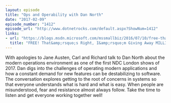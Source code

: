 ```yaml
---
layout: episode
title: "Ops and Operability with Dan North"
date: "2017-02-09"
episode_number: "1412"
episode_url: "http://www.dotnetrocks.com/default.aspx?ShowNum=1412"
links:
- url: "https://blogs.msdn.microsoft.com/mssmallbiz/2016/07/10/free-thats-right-im-giving-away-millions-of-free-microsoft-ebooks-again-including-windows-10-office-365-office-2016-power-bi-azure-windows-8-1-office-2013-sharepoint-2016-sha/"
  title: "FREE! That&amp;rsquo;s Right, I&amp;rsquo;m Giving Away MILLIONS of FREE Microsoft eBooks again! Including: Windows 10, Office 365, Office 2016, Power BI, Azure, Windows 8.1, Office 2013, SharePoint 2016, SharePoint 2013, Dynamics CRM, PowerShell, Exchange Server, System Center, Cloud, SQL Server and more! | Microsoft Director of Business &amp;amp; Sales Operations - Eric Ligman"
---
```


With apologies to Jane Austen, Carl and Richard talk to Dan North about the modern operations environment as one of the first NDC London shows of 2017. Dan digs into the challenges of operating modern applications and how a constant demand for new features can be destabilizing to software. The conversation explores getting to the root of concerns in systems so that everyone understands what is hard and what is easy. When people are misunderstood, fear and resistance almost always follow. Take the time to listen and get everyone working together well!
